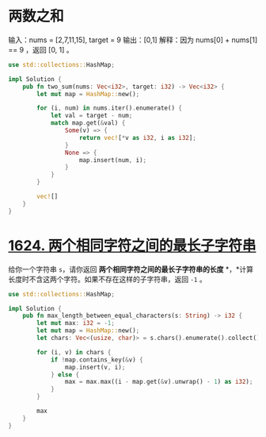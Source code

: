 # 两数之和

输入：nums = [2,7,11,15], target = 9
输出：[0,1]
解释：因为 nums[0] + nums[1] == 9 ，返回 [0, 1] 。

```rust
use std::collections::HashMap;

impl Solution {
    pub fn two_sum(nums: Vec<i32>, target: i32) -> Vec<i32> {
        let mut map = HashMap::new();

        for (i, num) in nums.iter().enumerate() {
            let val = target - num;
            match map.get(&val) {
                Some(v) => {
                    return vec![*v as i32, i as i32];
                }
                None => {
                    map.insert(num, i);
                }
            }
        }

        vec![]
    }
}
```

# [1624. 两个相同字符之间的最长子字符串](https://leetcode-cn.com/problems/largest-substring-between-two-equal-characters/)

给你一个字符串 `s`，请你返回 **两个相同字符之间的最长子字符串的长度** *，*计算长度时不含这两个字符。如果不存在这样的子字符串，返回 `-1` 。

```rust
use std::collections::HashMap;

impl Solution {
    pub fn max_length_between_equal_characters(s: String) -> i32 {
        let mut max: i32 = -1;
        let mut map = HashMap::new();
        let chars: Vec<(usize, char)> = s.chars().enumerate().collect();

        for (i, v) in chars {
            if !map.contains_key(&v) {
                map.insert(v, i);
            } else {
                max = max.max((i - map.get(&v).unwrap() - 1) as i32);
            }
        }

        max
    }
}
```

